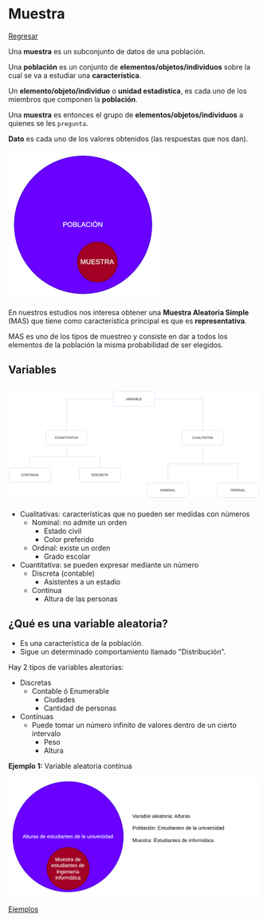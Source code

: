 # Muestra

[Regresar](../../README.md)

Una **muestra** es un subconjunto de datos de una población.

Una **población** es un conjunto de **elementos/objetos/individuos** sobre la
cual se va a estudiar una **característica**.

Un **elemento/objeto/individuo** o **unidad estadística**, es cada uno de los
miembros que componen la **población**.

Una **muestra** es entonces el grupo de **elementos/objetos/individuos** a
quienes se les `pregunta`.

**Dato** es cada uno de los valores obtenidos (las respuestas que nos dan).

![Muestra](../images/muestra.png "Muestra")

En nuestros estudios nos interesa obtener una **Muestra Aleatoria Simple**
(MAS) que tiene como característica principal es que es **representativa**.

MAS es uno de los tipos de muestreo y consiste en dar a todos los elementos de
la población la misma probabilidad de ser elegidos.

## Variables

![Variables](../images/variables.png "Variables")
-
- Cualitativas: características que no pueden ser medidas con números
  - Nominal: no admite un orden
    - Estado civil
    - Color preferido
  - Ordinal: existe un orden
    - Grado escolar
- Cuantitativa: se pueden expresar mediante un número
  - Discreta (contable)
    - Asistentes a un estadio
  - Continua
    - Altura de las personas

## ¿Qué es una variable aleatoria?

- Es una característica de la población.
- Sigue un determinado comportamiento llamado "Distribución".

Hay 2 tipos de variables aleatorias:

- Discretas
    - Contable ó Enumerable
        - Ciudades
        - Cantidad de personas
- Contínuas
    - Puede tomar un número infinito de valores dentro de un cierto intervalo
        - Peso
        - Altura

**Ejemplo 1:** Variable aleatoria contínua

![Muestra Ejemplo 1](../images/muestra_example_1.png "Muestra Ejemplo 1")

[Ejemplos](./ejemplos.md)
